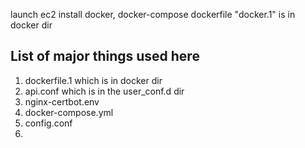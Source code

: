 launch ec2
install docker, docker-compose
dockerfile "docker.1" is in docker dir

## List of major things used here
1. dockerfile.1 which is in docker dir
2. api.conf which is in the user_conf.d dir
3. nginx-certbot.env
4. docker-compose.yml
5. config.conf
6. 